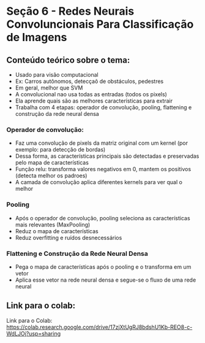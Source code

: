 # Seção 6 - Redes Neurais Convoluncionais Para Classificação de Imagens

## Conteúdo teórico sobre o tema:
- Usado para visão computacional
- Ex: Carros autônomos, detecçaõ de obstáculos, pedestres
- Em geral, melhor que SVM
- A convolucional nao usa todas as entradas (todos os pixels)
- Ela aprende quais são as melhores características para extrair
- Trabalha com 4 etapas: operador de convolução, pooling, flattening e construção da rede neural densa

### Operador de convolução:
- Faz uma convolução de pixels da matriz original com um kernel (por exemplo: para detecção de bordas)
- Dessa forma, as características principais são detectadas e preservadas pelo mapa de características
- Função relu: transforma valores negativos em 0, mantem os positivos (detecta melhor os padroes)
- A camada de convolução aplica diferentes kernels para ver qual o melhor


### Pooling
- Após o operador de convolução, pooling seleciona as características mais relevantes (MaxPooling)
- Reduz o mapa de características
- Reduz overfitting e ruídos desnecessários

### Flattening e Construção da Rede Neural Densa
- Pega o mapa de características após o pooling e o transforma em um vetor
- Aplica esse vetor na rede neural densa e segue-se o fluxo de uma rede neural

## Link para o colab:

Link para o Colab: https://colab.research.google.com/drive/17zjXtUgRJ8bdshU1Kb-REO8-c-WdLJOj?usp=sharing